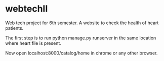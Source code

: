 # webtechII
Web tech project for 6th semester. A website to check the health of heart patients.

The first step is to run python manage.py runserver
in the same location where heart file is present.

Now open localhost:8000/catalog/home in chrome or any other browser.
